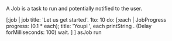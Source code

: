 A Job is a task to run and potentially notified to the user.  

 [:job | job title: 'Let us get started'.
	1to: 10 do: 
		[:each | 
			JobProgress progress: (0.1 * each); title: 'Youpi ', each printString .
			(Delay forMilliseconds: 100) wait. 
			] ]  asJob run